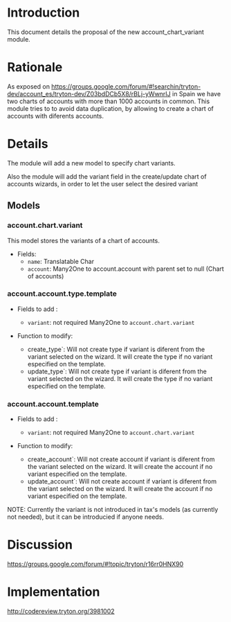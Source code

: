 # Introduction #

This document details the proposal of the new account\_chart\_variant module.

# Rationale #

As exposed on https://groups.google.com/forum/#!searchin/tryton-dev/account_es/tryton-dev/Z03bdDCb5X8/rBLj-yWwnrIJ in Spain we have two charts of accounts with more than 1000 accounts in common. This module tries to  to avoid data duplication, by allowing to create a chart of accounts with diferents accounts.

# Details #

The module will add a new model to specify chart variants.

Also the module will add the variant field in the create/update chart of accounts wizards, in order to let the user select the desired variant

## Models ##

### account.chart.variant ###

This model stores the variants of a chart of accounts.

  * Fields:
    * `name`: Translatable Char
    * `account`: Many2One to account.account with parent set to null (Chart of accounts)

### account.account.type.template ###

  * Fields to add :
    * `variant`: not required Many2One to `account.chart.variant`

  * Function to modify:
    * create\_type`: Will not create type if variant is diferent from the variant selected on the wizard. It will create the type if no variant especified on the template.
    * update\_type`: Will not create type if variant is diferent from the variant selected on the wizard. It will create the type if no variant especified on the template.
### account.account.template ###

  * Fields to add :
    * `variant`: not required Many2One to `account.chart.variant`

  * Function to modify:
    * create\_account`: Will not create account if variant is diferent from the variant selected on the wizard. It will create the account if no variant especified on the template.
    * update\_account`: Will not create account if variant is diferent from the variant selected on the wizard. It will create the account if no variant especified on the template.


NOTE: Currently the variant is not introduced in tax's models (as currently not needed), but it can be introducied if anyone needs.

# Discussion #

https://groups.google.com/forum/#!topic/tryton/r16rr0HNX90

# Implementation #

http://codereview.tryton.org/3981002